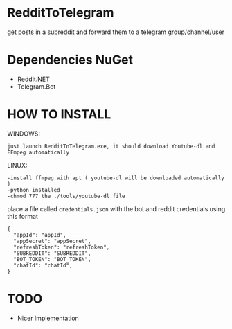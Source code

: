 # RedditToTelegram
get posts in a subreddit and forward them to a telegram group/channel/user

# Dependencies NuGet
- Reddit.NET
- Telegram.Bot

# HOW TO INSTALL

WINDOWS:
```
just launch RedditToTelegram.exe, it should download Youtube-dl and FFmpeg automatically
```
LINUX:
```
-install ffmpeg with apt ( youtube-dl will be downloaded automatically )
-python installed
-chmod 777 the ./tools/youtube-dl file

```
place a file called `credentials.json` with the bot and reddit credentials using this format
```
{
  "appId": "appId",
  "appSecret": "appSecret",
  "refreshToken": "refreshToken",
  "SUBREDDIT": "SUBREDDIT",
  "BOT_TOKEN": "BOT_TOKEN",
  "chatId": "chatId",
}
```

# TODO
- Nicer Implementation